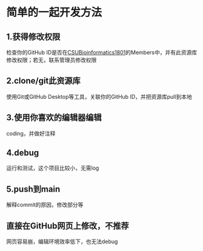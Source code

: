 # 简单的一起开发方法

## 1.获得修改权限
检查你的GitHub ID是否在[CSUBioinformatics1801](https://github.com/CSUBioinformatics1801)的Members中，并有此资源库修改权限；若无，联系管理员修改权限

## 2.clone/git此资源库
使用Git或GitHub Desktop等工具，关联你的GitHub ID，并把资源库pull到本地

## 3.使用你喜欢的编辑器编辑
coding，并做好注释  
## 4.debug
运行和测试，这个项目比较小，无需log  

## 5.push到main
解释commit的原因，修改部分等  

## 直接在GitHub网页上修改，不推荐
网页容易崩，编辑环境效率低下，也无法debug  
